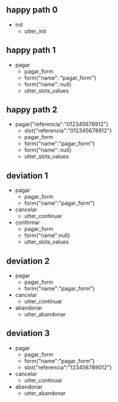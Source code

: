 ## happy path 0
* init
  - utter_init

## happy path 1
* pagar
  - pagar_form
  - form{"name": "pagar_form"}
  - form{"name": null}
  - utter_slots_values

## happy path 2
* pagar{"referencia":"012345678912"}
  - slot{"referencia":"012345678912"}
  - pagar_form
  - form{"name":"pagar_form"}
  - form{"name": null}
  - utter_slots_values

## deviation 1
* pagar
  - pagar_form
  - form{"name":"pagar_form"}
* cancelar
  - utter_continuar
* confirmar
  - pagar_form
  - form{"name":null}
  - utter_slots_values

## deviation 2
* pagar
  - pagar_form
  - form{"name":"pagar_form"}
* cancelar
  - utter_continuar
* abandonar
  - utter_abandonar

## deviation 3
* pagar
  - pagar_form
  - form{"name":"pagar_form"}
  - slot{"referencia":"123456789012"}
* cancelar
  - utter_continuar
* abandonar
  - utter_abandonar
